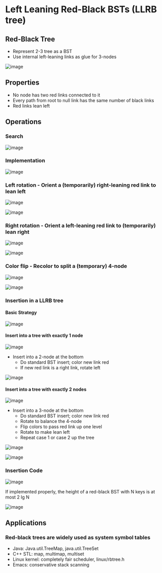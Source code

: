# Left Leaning Red-Black BSTs (LLRB tree)

## Red-Black Tree

- Represent 2-3 tree as a BST
- Use internal left-leaning links as glue for 3-nodes

![image](../../media/Left-Leaning-Red-Black-BSTs-(LLRB-tree)-image1.jpg)

## Properties

- No node has two red links connected to it
- Every path from root to null link has the same number of black links
- Red links lean left

## Operations

### Search

![image](../../media/Left-Leaning-Red-Black-BSTs-(LLRB-tree)-image2.jpg)

### Implementation

![image](../../media/Left-Leaning-Red-Black-BSTs-(LLRB-tree)-image3.jpg)

### Left rotation - Orient a (temporarily) right-leaning red link to lean left

![image](../../media/Left-Leaning-Red-Black-BSTs-(LLRB-tree)-image4.jpg)

![image](../../media/Left-Leaning-Red-Black-BSTs-(LLRB-tree)-image5.jpg)

### Right rotation - Orient a left-leaning red link to (temporarily) lean right

![image](../../media/Left-Leaning-Red-Black-BSTs-(LLRB-tree)-image6.jpg)

![image](../../media/Left-Leaning-Red-Black-BSTs-(LLRB-tree)-image7.jpg)

### Color flip - Recolor to split a (temporary) 4-node

![image](../../media/Left-Leaning-Red-Black-BSTs-(LLRB-tree)-image8.jpg)

![image](../../media/Left-Leaning-Red-Black-BSTs-(LLRB-tree)-image9.jpg)

### Insertion in a LLRB tree

#### Basic Strategy

![image](../../media/Left-Leaning-Red-Black-BSTs-(LLRB-tree)-image10.jpg)

#### Insert into a tree with exactly 1 node

![image](../../media/Left-Leaning-Red-Black-BSTs-(LLRB-tree)-image11.jpg)

- Insert into a 2-node at the bottom
  - Do standard BST insert; color new link red
  - If new red link is a right link, rotate left

![image](../../media/Left-Leaning-Red-Black-BSTs-(LLRB-tree)-image12.jpg)

#### Insert into a tree with exactly 2 nodes

![image](../../media/Left-Leaning-Red-Black-BSTs-(LLRB-tree)-image13.jpg)

- Insert into a 3-node at the bottom
  - Do standard BST insert; color new link red
  - Rotate to balance the 4-node
  - Flip colors to pass red link up one level
  - Rotate to make lean left
  - Repeat case 1 or case 2 up the tree

![image](../../media/Left-Leaning-Red-Black-BSTs-(LLRB-tree)-image14.jpg)

![image](../../media/Left-Leaning-Red-Black-BSTs-(LLRB-tree)-image15.jpg)

### Insertion Code

![image](../../media/Left-Leaning-Red-Black-BSTs-(LLRB-tree)-image16.jpg)

If implemented properly, the height of a red-black BST with N keys is at most 2 lg N

![image](../../media/Left-Leaning-Red-Black-BSTs-(LLRB-tree)-image17.jpg)

## Applications

### Red-black trees are widely used as system symbol tables

- Java: Java.util.TreeMap, java.util.TreeSet
- C++ STL: map, multimap, multiset
- Linux kernel: completely fair scheduler, linux/rbtree.h
- Emacs: conservative stack scanning
